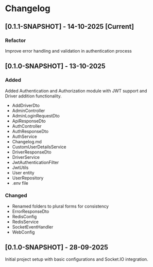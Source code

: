 # Changelog

## [0.1.1-SNAPSHOT] - 14-10-2025 [Current]

### Refactor

Improve error handling and validation in authentication process

## [0.1.0-SNAPSHOT] - 13-10-2025

### Added

Added Authentication and Authorization module with JWT support and Driver addition functionality.

- AddDriverDto
- AdminController
- AdminLoginRequestDto
- ApiResponseDto
- AuthController
- AuthResponseDto
- AuthService
- Changelog.md
- CustomUserDetailsService
- DriverResponseDto
- DriverService
- JwtAuthenticationFilter
- JwtUtils
- User entity
- UserRepository
- .env file


### Changed

- Renamed folders to plural forms for consistency
- ErrorResponseDto
- RedisConfig
- RedisService
- SocketEventHandler
- WebConfig


## [0.1.0-SNAPSHOT] - 28-09-2025

Initial project setup with basic configurations and Socket.IO integration.